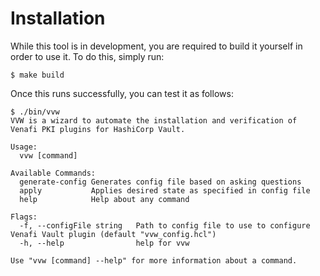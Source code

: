 # Installation

While this tool is in development, you are required to build it yourself in order to use it.
To do this, simply run:

```shell
$ make build
```

Once this runs successfully, you can test it as follows:

```
$ ./bin/vvw
VVW is a wizard to automate the installation and verification of Venafi PKI plugins for HashiCorp Vault.

Usage:
  vvw [command]

Available Commands:
  generate-config Generates config file based on asking questions
  apply           Applies desired state as specified in config file
  help            Help about any command

Flags:
  -f, --configFile string   Path to config file to use to configure Venafi Vault plugin (default "vvw_config.hcl")
  -h, --help                help for vvw

Use "vvw [command] --help" for more information about a command.
```